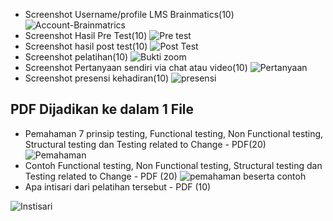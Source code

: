   * Screenshot Username/profile LMS Brainmatics(10)
![Account-Brainmatrics](https://user-images.githubusercontent.com/80626628/226085591-7bbcd502-2c77-45d4-91fb-0929ba826f56.png)
  * Screenshot Hasil Pre Test(10)
![Pre test](https://user-images.githubusercontent.com/80626628/226085593-08f8bab0-0250-4ca7-b729-5e64119b590b.PNG)
  * Screenshot hasil post test(10)
![Post Test](https://user-images.githubusercontent.com/80626628/226085604-62b4a6df-e388-432f-a573-9225bef41cc0.PNG)
  * Screenshot pelatihan(10)
![Bukti zoom](https://user-images.githubusercontent.com/80626628/226085627-7fff658f-f8f1-40b4-a9aa-f268eef58826.PNG)
  * Screenshot Pertanyaan sendiri via chat atau video(10)
![Pertanyaan](https://user-images.githubusercontent.com/80626628/226085655-193aa610-861c-4cee-9e3c-73796e4883a2.PNG)
  * Screenshot presensi kehadiran(10)
![presensi](https://user-images.githubusercontent.com/80626628/226085738-1d2502ac-6d07-4c29-ba44-972f391390f5.PNG)

## PDF Dijadikan ke dalam 1 File
  * Pemahaman 7 prinsip testing, Functional testing, Non Functional testing, Structural testing dan Testing related to Change - PDF(20)
![Pemahaman](https://user-images.githubusercontent.com/80626628/226085752-438ee78d-a3a8-408f-a128-10c39ee1cec8.PNG)
  * Contoh Functional testing, Non Functional testing, Structural testing dan Testing related to Change - PDF (20)
![pemahaman beserta contoh](https://user-images.githubusercontent.com/80626628/226085756-0497705f-8349-477e-81b4-797a684a6067.PNG)
  * Apa intisari dari pelatihan tersebut - PDF (10)

![Instisari](https://user-images.githubusercontent.com/80626628/226085764-1aecd017-d5d6-4b9f-9222-c9665d7226a7.PNG)
